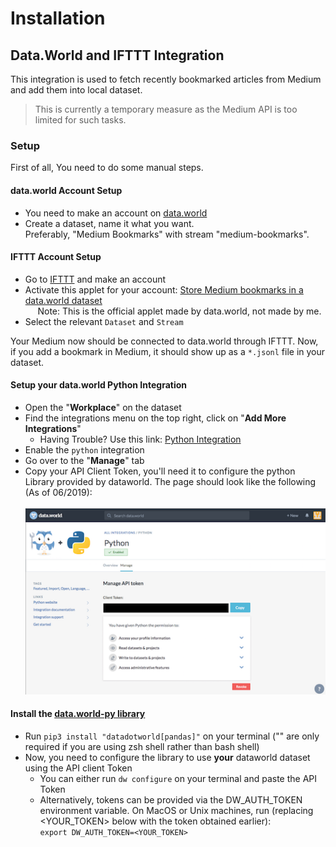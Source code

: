 # Installation

## Data.World and IFTTT Integration
This integration is used to fetch recently bookmarked articles from Medium and add them into local dataset.
> This is currently a temporary measure as the Medium API is too limited for such tasks.

### Setup
First of all, You need to do some manual steps.

#### data.world Account Setup
* You need to make an account on [data.world](https://data.world/)
* Create a dataset, name it what you want. <br>
Preferably, "Medium Bookmarks" with stream "medium-bookmarks".

#### IFTTT Account Setup
* Go to [IFTTT](https://ifttt.com/) and make an account
* Activate this applet for your account: [Store Medium bookmarks in a data.world dataset](https://ifttt.com/applets/NNVn2wqv-store-medium-bookmarks-in-a-data-world-dataset) <br>
&nbsp;&nbsp;&nbsp;&nbsp; Note: This is the official applet made by data.world, not made by me.
* Select the relevant `Dataset` and `Stream`

Your Medium now should be connected to data.world through IFTTT. Now, if you add a bookmark in Medium,
it should show up as a `*.jsonl` file in your dataset.




#### Setup your data.world Python Integration
* Open the "**Workplace**" on the dataset
* Find the integrations menu on the top right, click on "**Add More Integrations**"
    - Having Trouble? Use this link: [Python Integration](https://data.world/integrations/python)
* Enable the `python` integration
* Go over to the "**Manage**" tab
* Copy your API Client Token, you'll need it to configure the python Library provided by dataworld. The page should look like the following (As of 06/2019): <br><br>
![](docs/assets/Python_dataworld_API.png)

#### Install the [data.world-py library](https://github.com/datadotworld/data.world-py)
* Run `pip3 install "datadotworld[pandas]"` on your terminal ("" are only required if you are using zsh shell rather than bash shell)
* Now, you need to configure the library to use **your** dataworld dataset using the API client Token
    - You can either run `dw configure` on your terminal and paste the API Token
    - Alternatively, tokens can be provided via the DW_AUTH_TOKEN environment variable. On MacOS or Unix machines, run (replacing \<YOUR_TOKEN> below with the token obtained earlier): <br>
    `export DW_AUTH_TOKEN=<YOUR_TOKEN>`
